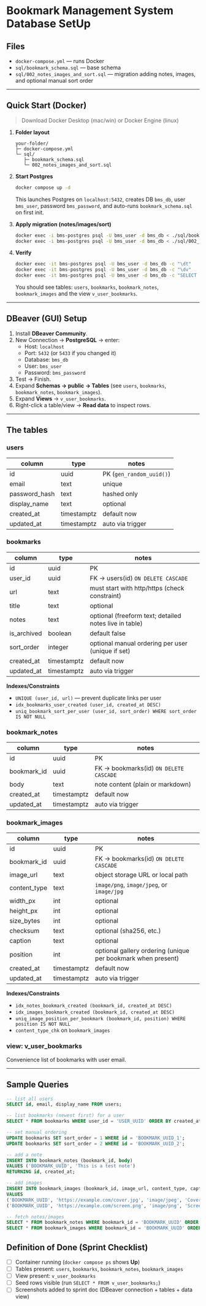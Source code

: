 # Bookmark Management System Database SetUp

## Files
- `docker-compose.yml` — runs Docker
- `sql/bookmark_schema.sql` — base schema
- `sql/002_notes_images_and_sort.sql` — migration adding notes, images, and optional manual sort order

---

## Quick Start (Docker)

> Download Docker Desktop (mac/win) or Docker Engine (linux)

1. **Folder layout**
   ```text
   your-folder/
   ├─ docker-compose.yml
   └─ sql/
      ├─ bookmark_schema.sql
      └─ 002_notes_images_and_sort.sql
   ```

2. **Start Postgres**
   ```bash
   docker compose up -d
   ```
   This launches Postgres on `localhost:5432`, creates DB `bms_db`, user `bms_user`, password `bms_password`, and auto-runs `bookmark_schema.sql` on first init.

3. **Apply migration (notes/images/sort)**
   ```bash
   docker exec -i bms-postgres psql -U bms_user -d bms_db < ./sql/bookamrk_schema.sql
   docker exec -i bms-postgres psql -U bms_user -d bms_db < ./sql/002_notes_images_and_sort.sql
   ```

4. **Verify**
   ```bash
   docker exec -it bms-postgres psql -U bms_user -d bms_db -c "\dt"
   docker exec -it bms-postgres psql -U bms_user -d bms_db -c "\dv"
   docker exec -it bms-postgres psql -U bms_user -d bms_db -c "SELECT * FROM v_user_bookmarks;"
   ```
   You should see tables: `users`, `bookmarks`, `bookmark_notes`, `bookmark_images` and the view `v_user_bookmarks`.
   
---

## DBeaver (GUI) Setup

1. Install **DBeaver Community**.
2. New Connection → **PostgreSQL** → enter:
   - Host: `localhost`
   - Port: `5432` (or `5433` if you changed it)
   - Database: `bms_db`
   - User: `bms_user`
   - Password: `bms_password`
3. Test → Finish.
4. Expand **Schemas → public → Tables** (see `users`, `bookmarks`, `bookmark_notes`, `bookmark_images`).
5. Expand **Views** → `v_user_bookmarks`.
6. Right-click a table/view → **Read data** to inspect rows.

---

## The tables

### users
| column        | type        | notes                           |
|---------------|-------------|---------------------------------|
| id            | uuid        | PK (`gen_random_uuid()`)        |
| email         | text        | unique                          |
| password_hash | text        | hashed only                     |
| display_name  | text        | optional                        |
| created_at    | timestamptz | default now                     |
| updated_at    | timestamptz | auto via trigger                |

### bookmarks
| column      | type        | notes                                                   |
|-------------|-------------|---------------------------------------------------------|
| id          | uuid        | PK                                                      |
| user_id     | uuid        | FK → users(id) `ON DELETE CASCADE`                      |
| url         | text        | must start with http/https (check constraint)           |
| title       | text        | optional                                                |
| notes       | text        | optional (freeform text; detailed notes live in table)  |
| is_archived | boolean     | default false                                           |
| sort_order  | integer     | optional manual ordering per user (unique if set)       |
| created_at  | timestamptz | default now                                             |
| updated_at  | timestamptz | auto via trigger                                        |

**Indexes/Constraints**
- `UNIQUE (user_id, url)` — prevent duplicate links per user
- `idx_bookmarks_user_created (user_id, created_at DESC)`
- `uniq_bookmark_sort_per_user (user_id, sort_order) WHERE sort_order IS NOT NULL`

### bookmark_notes
| column      | type        | notes                                      |
|-------------|-------------|--------------------------------------------|
| id          | uuid        | PK                                         |
| bookmark_id | uuid        | FK → bookmarks(id) `ON DELETE CASCADE`     |
| body        | text        | note content (plain or markdown)           |
| created_at  | timestamptz | default now                                |
| updated_at  | timestamptz | auto via trigger                           |

### bookmark_images
| column       | type    | notes                                                                 |
|--------------|---------|-----------------------------------------------------------------------|
| id           | uuid    | PK                                                                    |
| bookmark_id  | uuid    | FK → bookmarks(id) `ON DELETE CASCADE`                                |
| image_url    | text    | object storage URL or local path                                      |
| content_type | text    | `image/png`, `image/jpeg`, or `image/jpg`                             |
| width_px     | int     | optional                                                              |
| height_px    | int     | optional                                                              |
| size_bytes   | int     | optional                                                              |
| checksum     | text    | optional (sha256, etc.)                                               |
| caption      | text    | optional                                                              |
| position     | int     | optional gallery ordering (unique per bookmark when present)          |
| created_at   | timestamptz | default now                                                       |
| updated_at   | timestamptz | auto via trigger                                                  |

**Indexes/Constraints**
- `idx_notes_bookmark_created (bookmark_id, created_at DESC)`
- `idx_images_bookmark_created (bookmark_id, created_at DESC)`
- `uniq_image_position_per_bookmark (bookmark_id, position) WHERE position IS NOT NULL`
- `content_type_chk` on `bookmark_images`

### view: v_user_bookmarks
Convenience list of bookmarks with user email.

---

## Sample Queries

```sql
-- list all users
SELECT id, email, display_name FROM users;

-- list bookmarks (newest first) for a user
SELECT * FROM bookmarks WHERE user_id = 'USER_UUID' ORDER BY created_at DESC;

-- set manual ordering
UPDATE bookmarks SET sort_order = 1 WHERE id = 'BOOKMARK_UUID_1';
UPDATE bookmarks SET sort_order = 2 WHERE id = 'BOOKMARK_UUID_2';

-- add a note
INSERT INTO bookmark_notes (bookmark_id, body)
VALUES ('BOOKMARK_UUID', 'This is a test note')
RETURNING id, created_at;

-- add images
INSERT INTO bookmark_images (bookmark_id, image_url, content_type, caption, position)
VALUES
('BOOKMARK_UUID', 'https://example.com/cover.jpg', 'image/jpeg', 'Cover', 1),
('BOOKMARK_UUID', 'https://example.com/screen.png', 'image/png', 'Screenshot', 2);

-- fetch notes/images
SELECT * FROM bookmark_notes WHERE bookmark_id = 'BOOKMARK_UUID' ORDER BY created_at DESC;
SELECT * FROM bookmark_images WHERE bookmark_id = 'BOOKMARK_UUID' ORDER BY COALESCE(position, 999999), created_at;
```
## Definition of Done (Sprint Checklist)

- [ ] Container running (`docker compose ps` shows **Up**)  
- [ ] Tables present: `users`, `bookmarks`, `bookmark_notes`, `bookmark_images`  
- [ ] View present: `v_user_bookmarks`  
- [ ] Seed rows visible (run `SELECT * FROM v_user_bookmarks;`)  
- [ ] Screenshots added to sprint doc (DBeaver connection + tables + data view)
